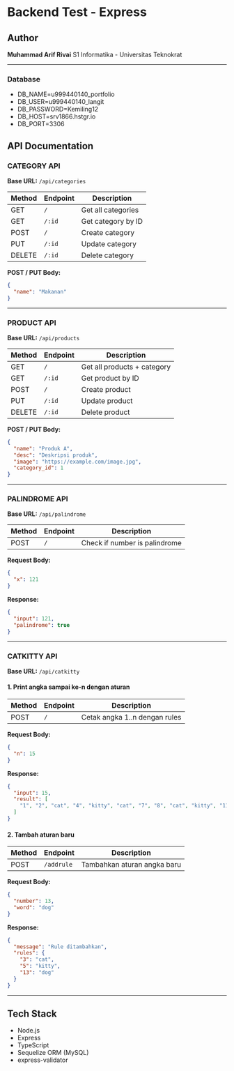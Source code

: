 # Backend Test - Express

## Author

**Muhammad Arif Rivai**
S1 Informatika - Universitas Teknokrat

---
### Database
* DB_NAME=u999440140_portfolio
* DB_USER=u999440140_langit
* DB_PASSWORD=Kemiling12
* DB_HOST=srv1866.hstgr.io
* DB_PORT=3306



## API Documentation

### CATEGORY API

**Base URL:** `/api/categories`

| Method | Endpoint | Description        |
| ------ | -------- | ------------------ |
| GET    | `/`      | Get all categories |
| GET    | `/:id`   | Get category by ID |
| POST   | `/`      | Create category    |
| PUT    | `/:id`   | Update category    |
| DELETE | `/:id`   | Delete category    |

**POST / PUT Body:**

```json
{
  "name": "Makanan"
}
```

---

### PRODUCT API

**Base URL:** `/api/products`

| Method | Endpoint | Description                 |
| ------ | -------- | --------------------------- |
| GET    | `/`      | Get all products + category |
| GET    | `/:id`   | Get product by ID           |
| POST   | `/`      | Create product              |
| PUT    | `/:id`   | Update product              |
| DELETE | `/:id`   | Delete product              |

**POST / PUT Body:**

```json
{
  "name": "Produk A",
  "desc": "Deskripsi produk",
  "image": "https://example.com/image.jpg",
  "category_id": 1
}
```

---

### PALINDROME API

**Base URL:** `/api/palindrome`

| Method | Endpoint | Description                   |
| ------ | -------- | ----------------------------- |
| POST   | `/`      | Check if number is palindrome |

**Request Body:**

```json
{
  "x": 121
}
```

**Response:**

```json
{
  "input": 121,
  "palindrome": true
}
```

---

### CATKITTY API

**Base URL:** `/api/catkitty`

#### 1. Print angka sampai ke-n dengan aturan

| Method | Endpoint | Description                   |
| ------ | -------- | ----------------------------- |
| POST   | `/`      | Cetak angka 1..n dengan rules |

**Request Body:**

```json
{
  "n": 15
}
```

**Response:**

```json
{
  "input": 15,
  "result": [
    "1", "2", "cat", "4", "kitty", "cat", "7", "8", "cat", "kitty", "11", "cat", "13", "14", "catKitty"
  ]
}
```

#### 2. Tambah aturan baru

| Method | Endpoint   | Description                 |
| ------ | ---------- | --------------------------- |
| POST   | `/addrule` | Tambahkan aturan angka baru |

**Request Body:**

```json
{
  "number": 13,
  "word": "dog"
}
```

**Response:**

```json
{
  "message": "Rule ditambahkan",
  "rules": {
    "3": "cat",
    "5": "kitty",
    "13": "dog"
  }
}
```

---

## Tech Stack

* Node.js
* Express
* TypeScript
* Sequelize ORM (MySQL)
* express-validator
